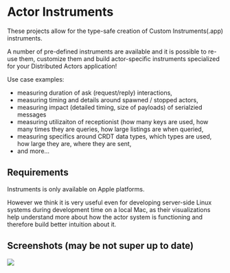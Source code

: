 # Actor Instruments

These projects allow for the type-safe creation of Custom Instruments(.app) instruments.

A number of pre-defined instruments are available and it is possible to re-use them, 
customize them and build actor-specific instruments specialized for your Distributed Actors application!

Use case examples:

- measuring duration of ask (request/reply) interactions,
- measuring timing and details around spawned / stopped actors,
- measuring impact (detailed timing, size of payloads) of serialzied messages
- measuring utilizaiton of receptionist (how many keys are used, how many times they are queries, how large listings are when queried,
- measuring specifics around CRDT data types, which types are used, how large they are, where they are sent,
- and more...

## Requirements

Instruments is only available on Apple platforms.

However we think it is very useful even for developing server-side Linux systems during development time on a local Mac,
as their visualizations help understand more about how the actor system is functioning and therefore build better intuition about it.

## Screenshots (may be not super up to date)

![](https://raw.githubusercontent.com/apple/swift-distributed-actors/master/Instruments/Screen%20Shot%202020-07-06%20at%2012.27.35.png?token=AAA5RE6MDOXNJJ26DJZ2NFK7BP5VG)
